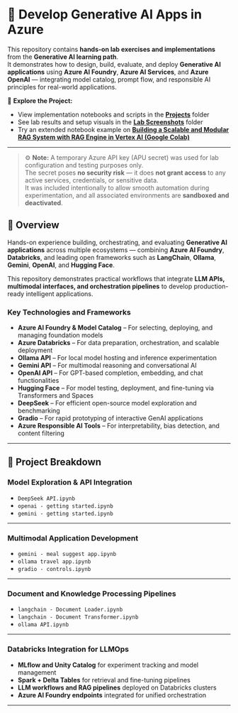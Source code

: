 # 🤖 Develop Generative AI Apps in Azure  

This repository contains **hands-on lab exercises and implementations** from the **Generative AI learning path**.  
It demonstrates how to design, build, evaluate, and deploy **Generative AI applications** using **Azure AI Foundry**, **Azure AI Services**, and **Azure OpenAI** — integrating model catalog, prompt flow, and responsible AI principles for real-world applications.  

📂 **Explore the Project:**  
- View implementation notebooks and scripts in the **[Projects](./Projects)** folder  
- See lab results and setup visuals in the **[Lab Screenshots](./lab_screenshot)** folder  
- Try an extended notebook example on **[Building a Scalable and Modular RAG System with RAG Engine in Vertex AI (Google Colab)](https://colab.research.google.com/drive/1wwZwtONTXonSEeLqmp_KDfjrqWE_mHrw?usp=sharing)**  
---
> ⚙️ **Note:** A temporary Azure API key (APU secret) was used for lab configuration and testing purposes only.  
> The secret poses **no security risk** — it does **not grant access** to any active services, credentials, or sensitive data.  
> It was included intentionally to allow smooth automation during experimentation, and all associated environments are **sandboxed and deactivated**. 

## 🧩 Overview  

Hands-on experience building, orchestrating, and evaluating **Generative AI applications** across multiple ecosystems — combining **Azure AI Foundry**, **Databricks**, and leading open frameworks such as **LangChain**, **Ollama**, **Gemini**, **OpenAI**, and **Hugging Face**.  

This repository demonstrates practical workflows that integrate **LLM APIs, multimodal interfaces, and orchestration pipelines** to develop production-ready intelligent applications.  

### Key Technologies and Frameworks  

- **Azure AI Foundry & Model Catalog** – For selecting, deploying, and managing foundation models  
- **Azure Databricks** – For data preparation, orchestration, and scalable deployment   
- **Ollama API** – For local model hosting and inference experimentation  
- **Gemini API** – For multimodal reasoning and conversational AI  
- **OpenAI API** – For GPT-based completion, embedding, and chat functionalities  
- **Hugging Face** – For model testing, deployment, and fine-tuning via Transformers and Spaces  
- **DeepSeek** – For efficient open-source model exploration and benchmarking  
- **Gradio** – For rapid prototyping of interactive GenAI applications  
- **Azure Responsible AI Tools** – For interpretability, bias detection, and content filtering  

---


## 🔧 Project Breakdown  

### **Model Exploration & API Integration**  
- `DeepSeek API.ipynb`  
- `openai - getting started.ipynb`  
- `gemini - getting started.ipynb`  

---

### **Multimodal Application Development**  
- `gemini - meal suggest app.ipynb`  
- `ollama travel app.ipynb`  
- `gradio - controls.ipynb`  

---

### **Document and Knowledge Processing Pipelines**  
- `langchain - Document Loader.ipynb`  
- `langchain - Document Transformer.ipynb`  
- `ollama API.ipynb`  

---

### **Databricks Integration for LLMOps**  
- **MLflow and Unity Catalog** for experiment tracking and model management  
- **Spark + Delta Tables** for retrieval and fine-tuning pipelines  
- **LLM workflows and RAG pipelines** deployed on Databricks clusters  
- **Azure AI Foundry endpoints** integrated for unified orchestration  

---
